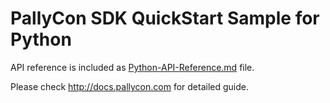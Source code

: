 # PallyCon SDK QuickStart Sample for Python

API reference is included as [Python-API-Reference.md](./Python-API-Reference.md) file.

Please check http://docs.pallycon.com for detailed guide.
